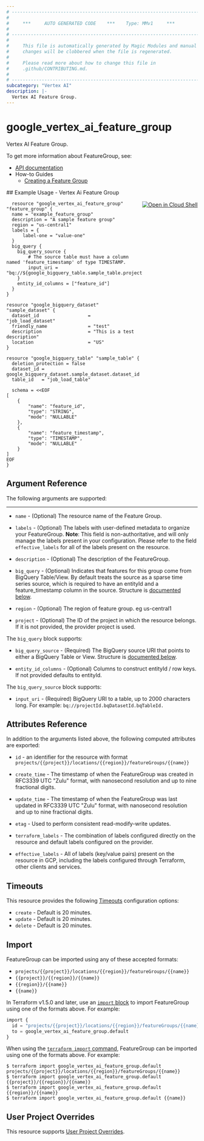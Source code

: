 ```yaml
---
# ----------------------------------------------------------------------------
#
#     ***     AUTO GENERATED CODE    ***    Type: MMv1     ***
#
# ----------------------------------------------------------------------------
#
#     This file is automatically generated by Magic Modules and manual
#     changes will be clobbered when the file is regenerated.
#
#     Please read more about how to change this file in
#     .github/CONTRIBUTING.md.
#
# ----------------------------------------------------------------------------
subcategory: "Vertex AI"
description: |-
  Vertex AI Feature Group.
---
```


# google_vertex_ai_feature_group

Vertex AI Feature Group.


To get more information about FeatureGroup, see:

* [API documentation](https://cloud.google.com/vertex-ai/docs/reference/rest/v1/projects.locations.featureGroups)
* How-to Guides
    * [Creating a Feature Group](https://cloud.google.com/vertex-ai/docs/featurestore/latest/create-featuregroup)

<div class = "oics-button" style="float: right; margin: 0 0 -15px">
  <a href="https://console.cloud.google.com/cloudshell/open?cloudshell_git_repo=https%3A%2F%2Fgithub.com%2Fterraform-google-modules%2Fdocs-examples.git&cloudshell_image=gcr.io%2Fcloudshell-images%2Fcloudshell%3Alatest&cloudshell_print=.%2Fmotd&cloudshell_tutorial=.%2Ftutorial.md&cloudshell_working_dir=vertex_ai_feature_group&open_in_editor=main.tf" target="_blank">
    <img alt="Open in Cloud Shell" src="//gstatic.com/cloudssh/images/open-btn.svg" style="max-height: 44px; margin: 32px auto; max-width: 100%;">
  </a>
</div>
## Example Usage - Vertex Ai Feature Group


```hcl
  resource "google_vertex_ai_feature_group" "feature_group" {
  name = "example_feature_group"
  description = "A sample feature group"
  region = "us-central1"
  labels = {
      label-one = "value-one"
  }
  big_query {
    big_query_source {
        # The source table must have a column named 'feature_timestamp' of type TIMESTAMP.
        input_uri = "bq://${google_bigquery_table.sample_table.project}.${google_bigquery_table.sample_table.dataset_id}.${google_bigquery_table.sample_table.table_id}"
    }
    entity_id_columns = ["feature_id"]
  }
}

resource "google_bigquery_dataset" "sample_dataset" {
  dataset_id                  = "job_load_dataset"
  friendly_name               = "test"
  description                 = "This is a test description"
  location                    = "US"
}

resource "google_bigquery_table" "sample_table" {
  deletion_protection = false
  dataset_id = google_bigquery_dataset.sample_dataset.dataset_id
  table_id   = "job_load_table"

  schema = <<EOF
[
    {
        "name": "feature_id",
        "type": "STRING",
        "mode": "NULLABLE"
    },
    {
        "name": "feature_timestamp",
        "type": "TIMESTAMP",
        "mode": "NULLABLE"
    }
]
EOF
}
```

## Argument Reference

The following arguments are supported:



- - -


* `name` -
  (Optional)
  The resource name of the Feature Group.

* `labels` -
  (Optional)
  The labels with user-defined metadata to organize your FeatureGroup.
  **Note**: This field is non-authoritative, and will only manage the labels present in your configuration.
  Please refer to the field `effective_labels` for all of the labels present on the resource.

* `description` -
  (Optional)
  The description of the FeatureGroup.

* `big_query` -
  (Optional)
  Indicates that features for this group come from BigQuery Table/View. By default treats the source as a sparse time series source, which is required to have an entityId and a feature_timestamp column in the source.
  Structure is [documented below](#nested_big_query).

* `region` -
  (Optional)
  The region of feature group. eg us-central1

* `project` - (Optional) The ID of the project in which the resource belongs.
    If it is not provided, the provider project is used.


<a name="nested_big_query"></a>The `big_query` block supports:

* `big_query_source` -
  (Required)
  The BigQuery source URI that points to either a BigQuery Table or View.
  Structure is [documented below](#nested_big_query_source).

* `entity_id_columns` -
  (Optional)
  Columns to construct entityId / row keys. If not provided defaults to entityId.


<a name="nested_big_query_source"></a>The `big_query_source` block supports:

* `input_uri` -
  (Required)
  BigQuery URI to a table, up to 2000 characters long. For example: `bq://projectId.bqDatasetId.bqTableId.`

## Attributes Reference

In addition to the arguments listed above, the following computed attributes are exported:

* `id` - an identifier for the resource with format `projects/{{project}}/locations/{{region}}/featureGroups/{{name}}`

* `create_time` -
  The timestamp of when the FeatureGroup was created in RFC3339 UTC "Zulu" format, with nanosecond resolution and up to nine fractional digits.

* `update_time` -
  The timestamp of when the FeatureGroup was last updated in RFC3339 UTC "Zulu" format, with nanosecond resolution and up to nine fractional digits.

* `etag` -
  Used to perform consistent read-modify-write updates.

* `terraform_labels` -
  The combination of labels configured directly on the resource
   and default labels configured on the provider.

* `effective_labels` -
  All of labels (key/value pairs) present on the resource in GCP, including the labels configured through Terraform, other clients and services.


## Timeouts

This resource provides the following
[Timeouts](https://developer.hashicorp.com/terraform/plugin/sdkv2/resources/retries-and-customizable-timeouts) configuration options:

- `create` - Default is 20 minutes.
- `update` - Default is 20 minutes.
- `delete` - Default is 20 minutes.

## Import


FeatureGroup can be imported using any of these accepted formats:

* `projects/{{project}}/locations/{{region}}/featureGroups/{{name}}`
* `{{project}}/{{region}}/{{name}}`
* `{{region}}/{{name}}`
* `{{name}}`


In Terraform v1.5.0 and later, use an [`import` block](https://developer.hashicorp.com/terraform/language/import) to import FeatureGroup using one of the formats above. For example:

```tf
import {
  id = "projects/{{project}}/locations/{{region}}/featureGroups/{{name}}"
  to = google_vertex_ai_feature_group.default
}
```

When using the [`terraform import` command](https://developer.hashicorp.com/terraform/cli/commands/import), FeatureGroup can be imported using one of the formats above. For example:

```
$ terraform import google_vertex_ai_feature_group.default projects/{{project}}/locations/{{region}}/featureGroups/{{name}}
$ terraform import google_vertex_ai_feature_group.default {{project}}/{{region}}/{{name}}
$ terraform import google_vertex_ai_feature_group.default {{region}}/{{name}}
$ terraform import google_vertex_ai_feature_group.default {{name}}
```

## User Project Overrides

This resource supports [User Project Overrides](https://registry.terraform.io/providers/hashicorp/google/latest/docs/guides/provider_reference#user_project_override).
